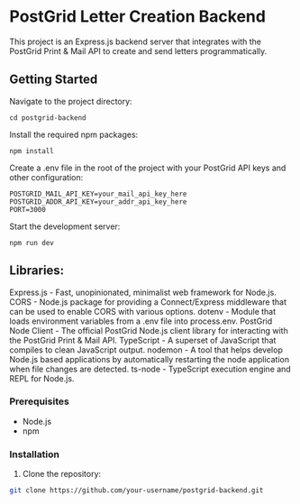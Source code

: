 # PostGrid Letter Creation Backend

This project is an Express.js backend server that integrates with the PostGrid Print & Mail API to create and send letters programmatically.

## Getting Started

Navigate to the project directory:
```
cd postgrid-backend
```

Install the required npm packages:
```
npm install
```

Create a .env file in the root of the project with your PostGrid API keys and other configuration:
```
POSTGRID_MAIL_API_KEY=your_mail_api_key_here
POSTGRID_ADDR_API_KEY=your_addr_api_key_here
PORT=3000
```

Start the development server:
```
npm run dev
```

## Libraries:
Express.js - Fast, unopinionated, minimalist web framework for Node.js.
CORS - Node.js package for providing a Connect/Express middleware that can be used to enable CORS with various options.
dotenv - Module that loads environment variables from a .env file into process.env.
PostGrid Node Client - The official PostGrid Node.js client library for interacting with the PostGrid Print & Mail API.
TypeScript - A superset of JavaScript that compiles to clean JavaScript output.
nodemon - A tool that helps develop Node.js based applications by automatically restarting the node application when file changes are detected.
ts-node - TypeScript execution engine and REPL for Node.js.


### Prerequisites

- Node.js
- npm

### Installation

1. Clone the repository:
```sh
git clone https://github.com/your-username/postgrid-backend.git
